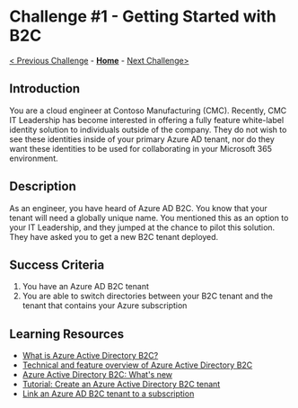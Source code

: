 # Challenge \#1 - Getting Started with B2C

[< Previous Challenge](./00-pre-reqs.md) - **[Home](../README.md)** - [Next Challenge>](./02-susi.md)

## Introduction

You are a cloud engineer at Contoso Manufacturing (CMC). Recently, CMC IT Leadership has become interested in offering a fully feature white-label identity solution to individuals outside of the company. They do not wish to see these identities inside of your primary Azure AD tenant, nor do they want these identities to be used for collaborating in your Microsoft 365 environment.

## Description

As an engineer, you have heard of Azure AD B2C. You know that your tenant will need a globally unique name. You mentioned this as an option to your IT Leadership, and they jumped at the chance to pilot this solution. They have asked you to get a new B2C tenant deployed.

## Success Criteria

1. You have an Azure AD B2C tenant
1. You are able to switch directories between your B2C tenant and the tenant that contains your Azure subscription

## Learning Resources

- [What is Azure Active Directory B2C?](https://docs.microsoft.com/azure/active-directory-b2c/overview)
- [Technical and feature overview of Azure Active Directory B2C](https://docs.microsoft.com/azure/active-directory-b2c/technical-overview)
- [Azure Active Directory B2C: What's new](https://docs.microsoft.com/azure/active-directory-b2c/whats-new-docs)
- [Tutorial: Create an Azure Active Directory B2C tenant](https://docs.microsoft.com/azure/active-directory-b2c/tutorial-create-tenant)
- [Link an Azure AD B2C tenant to a subscription](https://docs.microsoft.com/azure/active-directory-b2c/billing#link-an-azure-ad-b2c-tenant-to-a-subscription)
